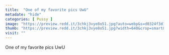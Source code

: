 ```yaml
---
title:  "One of my favorite pics UwU"
metadate: "hide"
categories: [ Pussy ]
image: "https://preview.redd.it/3chkj3vye8o51.jpg?auto=webp&s=d0324f3d1c29cd15f43c41f02c69e34aaab50350"
thumb: "https://preview.redd.it/3chkj3vye8o51.jpg?width=640&crop=smart&auto=webp&s=365f74430d4b2058aabcb1cd8830bd412813ec93"
visit: ""
---
```

One of my favorite pics UwU
